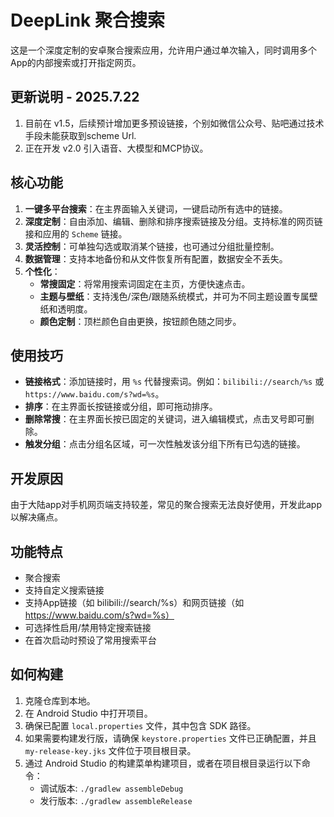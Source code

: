 # DeepLink 聚合搜索

这是一个深度定制的安卓聚合搜索应用，允许用户通过单次输入，同时调用多个App的内部搜索或打开指定网页。

## 更新说明 - 2025.7.22

1. 目前在 v1.5，后续预计增加更多预设链接，个别如微信公众号、贴吧通过技术手段未能获取到scheme Url.
2. 正在开发 v2.0 引入语音、大模型和MCP协议。

## 核心功能

1. **一键多平台搜索**：在主界面输入关键词，一键启动所有选中的链接。
2. **深度定制**：自由添加、编辑、删除和排序搜索链接及分组。支持标准的网页链接和应用的 `Scheme` 链接。
3. **灵活控制**：可单独勾选或取消某个链接，也可通过分组批量控制。
4. **数据管理**：支持本地备份和从文件恢复所有配置，数据安全不丢失。
5. **个性化**：
   * **常搜固定**：将常用搜索词固定在主页，方便快速点击。
   * **主题与壁纸**：支持浅色/深色/跟随系统模式，并可为不同主题设置专属壁纸和透明度。
   * **颜色定制**：顶栏颜色自由更换，按钮颜色随之同步。

## 使用技巧

* **链接格式**：添加链接时，用 `%s` 代替搜索词。例如：`bilibili://search/%s` 或 `https://www.baidu.com/s?wd=%s`。
* **排序**：在主界面长按链接或分组，即可拖动排序。
* **删除常搜**：在主界面长按已固定的关键词，进入编辑模式，点击叉号即可删除。
* **触发分组**：点击分组名区域，可一次性触发该分组下所有已勾选的链接。

## 开发原因

由于大陆app对手机网页端支持较差，常见的聚合搜索无法良好使用，开发此app以解决痛点。

## 功能特点

- 聚合搜索
- 支持自定义搜索链接
- 支持App链接（如 bilibili://search/%s）和网页链接（如 https://www.baidu.com/s?wd=%s）
- 可选择性启用/禁用特定搜索链接
- 在首次启动时预设了常用搜索平台

## 如何构建

1. 克隆仓库到本地。
2. 在 Android Studio 中打开项目。
3. 确保已配置 `local.properties` 文件，其中包含 SDK 路径。
4. 如果需要构建发行版，请确保 `keystore.properties` 文件已正确配置，并且 `my-release-key.jks` 文件位于项目根目录。
5. 通过 Android Studio 的构建菜单构建项目，或者在项目根目录运行以下命令：
   * 调试版本: `./gradlew assembleDebug`
   * 发行版本: `./gradlew assembleRelease`
